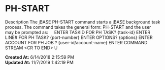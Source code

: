 # PH-START

Description The jBASE PH-START command starts a jBASE background task process. The command takes the general form: PH-START and the user may be prompted as:     ENTER TASKID FOR PH TASK? {task-id} ENTER LINE# FOR PH TASK? {port-number} ENTER OPTIONS? {options} ENTER ACCOUNT FOR PH JOB ? {user-id/account-name} ENTER COMMAND STREAM &lt;CR TO END&gt; U  

**Created At:** 6/14/2018 2:15:59 PM  
**Updated At:** 11/7/2019 1:42:19 PM  

